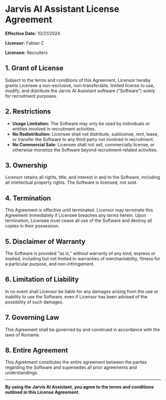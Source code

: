 # Jarvis AI Assistant License Agreement

**Effective Date:** 10/21/2024

**Licensor:** Fabian C

**Licensee:** Recruiters

## 1. Grant of License

Subject to the terms and conditions of this Agreement, Licensor hereby grants Licensee a non-exclusive, non-transferable, limited license to use, modify, and distribute the Jarvis AI Assistant software ("Software") solely for recruitment purposes.

## 2. Restrictions

- **Usage Limitation:** The Software may only be used by individuals or entities involved in recruitment activities.
- **No Redistribution:** Licensee shall not distribute, sublicense, rent, lease, or transfer the Software to any third party not involved in recruitment.
- **No Commercial Sale:** Licensee shall not sell, commercially license, or otherwise monetize the Software beyond recruitment-related activities.

## 3. Ownership

Licensor retains all rights, title, and interest in and to the Software, including all intellectual property rights. The Software is licensed, not sold.

## 4. Termination

This Agreement is effective until terminated. Licensor may terminate this Agreement immediately if Licensee breaches any terms herein. Upon termination, Licensee must cease all use of the Software and destroy all copies in their possession.

## 5. Disclaimer of Warranty

The Software is provided "as is," without warranty of any kind, express or implied, including but not limited to warranties of merchantability, fitness for a particular purpose, and non-infringement.

## 6. Limitation of Liability

In no event shall Licensor be liable for any damages arising from the use or inability to use the Software, even if Licensor has been advised of the possibility of such damages.

## 7. Governing Law

This Agreement shall be governed by and construed in accordance with the laws of Romania.

## 8. Entire Agreement

This Agreement constitutes the entire agreement between the parties regarding the Software and supersedes all prior agreements and understandings.

---

**By using the Jarvis AI Assistant, you agree to the terms and conditions outlined in this License Agreement.**